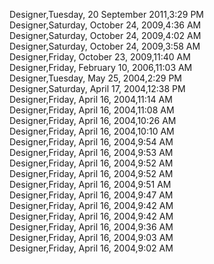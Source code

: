 ﻿Designer,Tuesday, 20 September 2011,3:29 PM  Designer,Saturday, October 24, 2009,4:36 AM  Designer,Saturday, October 24, 2009,4:02 AM  Designer,Saturday, October 24, 2009,3:58 AM  Designer,Friday, October 23, 2009,11:40 AM  Designer,Friday, February 10, 2006,11:03 AM  Designer,Tuesday, May 25, 2004,2:29 PM  Designer,Saturday, April 17, 2004,12:38 PM  Designer,Friday, April 16, 2004,11:14 AM  Designer,Friday, April 16, 2004,11:08 AM  Designer,Friday, April 16, 2004,10:26 AM  Designer,Friday, April 16, 2004,10:10 AM  Designer,Friday, April 16, 2004,9:54 AM  Designer,Friday, April 16, 2004,9:53 AM  Designer,Friday, April 16, 2004,9:52 AM  Designer,Friday, April 16, 2004,9:52 AM  Designer,Friday, April 16, 2004,9:51 AM  Designer,Friday, April 16, 2004,9:47 AM  Designer,Friday, April 16, 2004,9:42 AM  Designer,Friday, April 16, 2004,9:42 AM  Designer,Friday, April 16, 2004,9:36 AM  Designer,Friday, April 16, 2004,9:03 AM  Designer,Friday, April 16, 2004,9:02 AM